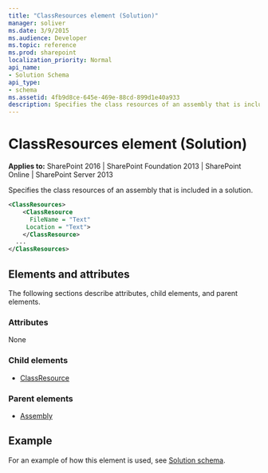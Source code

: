 ```yaml
---
title: "ClassResources element (Solution)"
manager: soliver
ms.date: 3/9/2015
ms.audience: Developer
ms.topic: reference
ms.prod: sharepoint
localization_priority: Normal
api_name:
- Solution Schema
api_type:
- schema
ms.assetid: 4fb9d8ce-645e-469e-88cd-899d1e40a933
description: Specifies the class resources of an assembly that is included in a solution.
---
```


# ClassResources element (Solution)

**Applies to:** SharePoint 2016 | SharePoint Foundation 2013 | SharePoint Online | SharePoint Server 2013
  
Specifies the class resources of an assembly that is included in a solution.
  
```XML
<ClassResources>
    <ClassResource
      FileName = "Text"
     Location = "Text">
    </ClassResource>
  ...
</ClassResources>
```

## Elements and attributes

The following sections describe attributes, child elements, and parent elements.

### Attributes

None
   
### Child elements

- [ClassResource](classresource-element-solution.md)
   
### Parent elements

- [Assembly](assembly-element-solutionassemblies.md)
   
## Example

For an example of how this element is used, see [Solution schema](solution-schema.md).
  

